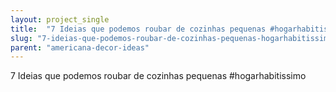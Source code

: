 ```yaml
---
layout: project_single
title:  "7 Ideias que podemos roubar de cozinhas pequenas #hogarhabitissimo"
slug: "7-ideias-que-podemos-roubar-de-cozinhas-pequenas-hogarhabitissimo"
parent: "americana-decor-ideas"
---
```

7 Ideias que podemos roubar de cozinhas pequenas #hogarhabitissimo